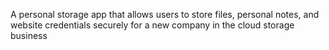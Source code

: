 A personal storage app that allows users to store files, personal notes, and website credentials securely for a new company in the cloud storage business
